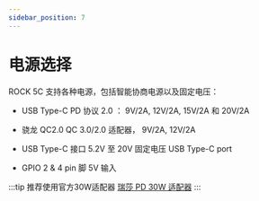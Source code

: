 ```yaml
---
sidebar_position: 7
---
```


# 电源选择

ROCK 5C 支持各种电源，包括智能协商电源以及固定电压：

- USB Type-C PD 协议 2.0 ： 9V/2A, 12V/2A, 15V/2A 和 20V/2A

- 骁龙 QC2.0 QC 3.0/2.0 适配器， 9V/2A, 12V/2A

- USB Type-C 接口 5.2V 至 20V 固定电压 USB Type-C port

- GPIO 2 & 4 pin 脚 5V 输入

:::tip
推荐使用官方30W适配器 [瑞莎 PD 30W 适配器](/accessories/pd_30w.md)
:::
